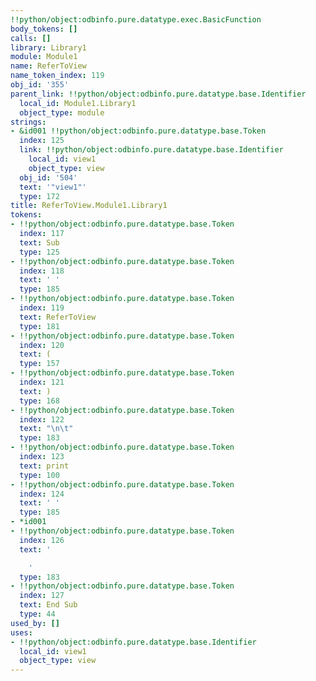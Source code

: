 ```yaml
---
!!python/object:odbinfo.pure.datatype.exec.BasicFunction
body_tokens: []
calls: []
library: Library1
module: Module1
name: ReferToView
name_token_index: 119
obj_id: '355'
parent_link: !!python/object:odbinfo.pure.datatype.base.Identifier
  local_id: Module1.Library1
  object_type: module
strings:
- &id001 !!python/object:odbinfo.pure.datatype.base.Token
  index: 125
  link: !!python/object:odbinfo.pure.datatype.base.Identifier
    local_id: view1
    object_type: view
  obj_id: '504'
  text: '"view1"'
  type: 172
title: ReferToView.Module1.Library1
tokens:
- !!python/object:odbinfo.pure.datatype.base.Token
  index: 117
  text: Sub
  type: 125
- !!python/object:odbinfo.pure.datatype.base.Token
  index: 118
  text: ' '
  type: 185
- !!python/object:odbinfo.pure.datatype.base.Token
  index: 119
  text: ReferToView
  type: 181
- !!python/object:odbinfo.pure.datatype.base.Token
  index: 120
  text: (
  type: 157
- !!python/object:odbinfo.pure.datatype.base.Token
  index: 121
  text: )
  type: 168
- !!python/object:odbinfo.pure.datatype.base.Token
  index: 122
  text: "\n\t"
  type: 183
- !!python/object:odbinfo.pure.datatype.base.Token
  index: 123
  text: print
  type: 100
- !!python/object:odbinfo.pure.datatype.base.Token
  index: 124
  text: ' '
  type: 185
- *id001
- !!python/object:odbinfo.pure.datatype.base.Token
  index: 126
  text: '

    '
  type: 183
- !!python/object:odbinfo.pure.datatype.base.Token
  index: 127
  text: End Sub
  type: 44
used_by: []
uses:
- !!python/object:odbinfo.pure.datatype.base.Identifier
  local_id: view1
  object_type: view
---
```

